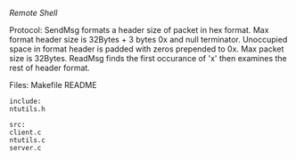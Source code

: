 *Remote Shell*

Protocol:
 SendMsg formats a header size of packet in hex format. Max format header size is 32Bytes + 3 bytes 0x and null terminator.
 Unoccupied space in format header is padded with zeros prepended to 0x.
 Max packet size is 32Bytes.
 ReadMsg finds the first occurance of 'x' then examines the rest of header format.

Files:
    Makefile
    README

    include:
    ntutils.h

    src:
    client.c
    ntutils.c
    server.c


